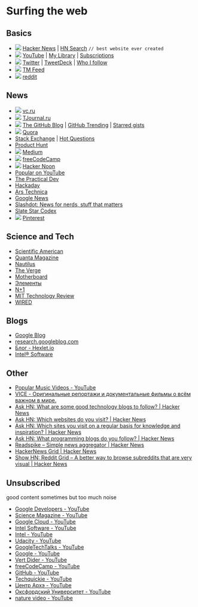 # Surfing the web
## Basics
- ![](https://cdn2.iconfinder.com/data/icons/social-flat-buttons-3/512/hacker_news-16.png) [Hacker News](https://news.ycombinator.com/) | [HN Search](https://hn.algolia.com) `// best website ever created`
- ![](https://user-images.githubusercontent.com/5549677/35476729-c822ad14-03c5-11e8-8048-27546e3c1df5.png) [YouTube](https://www.youtube.com/) | [My Library](https://www.youtube.com/channel/UCbgKryv4gdpJJ7_Rg5i2xyg/playlists?sort=dd&shelf_id=0&view=1) | [Subscriptions](https://www.youtube.com/channel/UCbgKryv4gdpJJ7_Rg5i2xyg/channels?view=56&shelf_id=3)
- ![](https://user-images.githubusercontent.com/5549677/35476689-507ba248-03c5-11e8-9d70-4987c28fb98e.png) [Twitter](https://twitter.com) | [TweetDeck](https://tweetdeck.twitter.com/) | [Who I follow](https://twitter.com/tandavaya/following)
- ![](https://user-images.githubusercontent.com/5549677/35523317-a52df49c-052f-11e8-9729-79834a60470b.png) [TM Feed](http://tmfeed.ru/)
- ![](https://cdn2.iconfinder.com/data/icons/social-flat-buttons-3/512/reddit-16.png) [reddit](https://www.reddit.com/)

## News
- ![](https://user-images.githubusercontent.com/5549677/35523807-c6564dbc-0530-11e8-8fa2-a7e454246149.png) [vc.ru](https://vc.ru/)
- ![](https://user-images.githubusercontent.com/5549677/35523712-82d5a600-0530-11e8-8387-5743dc6eccc2.png) [TJournal.ru](https://tjournal.ru/)
- ![](https://user-images.githubusercontent.com/5549677/35523115-20f4540a-052f-11e8-9db5-8e93906014aa.png) [The GitHub Blog](https://github.com/blog/category/all) | [GitHub Trending](https://github.com/trending) | [Starred gists](https://gist.github.com/starred)
- ![](https://user-images.githubusercontent.com/5549677/35523233-712cdb0e-052f-11e8-9a25-6bf717dee538.png) [Quora](https://www.quora.com/)
- [Stack Exchange](http://stackexchange.com/sites) | [Hot Questions](https://stackexchange.com/questions?tab=hot)
- [Product Hunt](https://www.producthunt.com/)
- ![](https://user-images.githubusercontent.com/5549677/35523545-26a6445c-0530-11e8-8f15-d2080f2b657c.png) [Medium](https://medium.com/)
- ![](https://user-images.githubusercontent.com/5549677/35524099-8624072e-0531-11e8-8465-57b2245ad0dc.jpeg) [freeCodeCamp](https://medium.freecodecamp.com/)
- ![](https://user-images.githubusercontent.com/5549677/35524098-8605beae-0531-11e8-850e-f44f24147472.jpeg) [Hacker Noon](https://hackernoon.com/)
- [Popular on YouTube](https://www.youtube.com/channel/UCF0pVplsI8R5kcAqgtoRqoA)
- [The Practical Dev](https://dev.to/)
- [Hackaday](http://hackaday.com/)
- [Ars Technica](https://arstechnica.com/)
- [Google News](https://news.google.com/news/sfy?ned=us&hl=en&gl=US)
- [Slashdot: News for nerds, stuff that matters](https://slashdot.org/)
- [Slate Star Codex](http://slatestarcodex.com/)
- ![](https://user-images.githubusercontent.com/5549677/35523961-1d9a3ffc-0531-11e8-95ad-13912fbead36.png) [Pinterest](https://ru.pinterest.com/)

## Science and Tech
- [Scientific American](https://www.scientificamerican.com/)
- [Quanta Magazine](https://www.quantamagazine.org/)
- [Nautilus](http://nautil.us/)
- [The Verge](http://www.theverge.com/)
- [Motherboard](https://motherboard.vice.com/en_us)
- [Элементы](http://elementy.ru/)
- [N+1](https://nplus1.ru/)
- [MIT Technology Review](https://www.technologyreview.com/)
- [WIRED](https://www.wired.com/)

## Blogs
- [Google Blog](https://blog.google/)
- [research.googleblog.com](https://research.googleblog.com/)
- [Блог - Hexlet.io](https://ru.hexlet.io/blog)
- [Intel® Software](https://software.intel.com/en-us)

## Other
- [Popular Music Videos - YouTube](https://www.youtube.com/playlist?list=PLFgquLnL59alCl_2TQvOiD5Vgm1hCaGSI)
- [VICE - Оригинальные репортажи и документальные фильмы о всём важном в мире.](https://www.vice.com/ru)
- [Ask HN: What are some good technology blogs to follow? | Hacker News](https://news.ycombinator.com/item?id=13849430)
- [Ask HN: Which websites do you visit? | Hacker News](https://news.ycombinator.com/item?id=14378536)
- [Ask HN: Which sites you visit on a regular basis for knowledge and inspiration? | Hacker News](https://news.ycombinator.com/item?id=14724092)
- [Ask HN: What programming blogs do you follow? | Hacker News](https://news.ycombinator.com/item?id=14842276)
- [Readspike – Simple news aggregator | Hacker News](https://news.ycombinator.com/item?id=15532469)
- [HackerNews Grid | Hacker News](https://news.ycombinator.com/item?id=15078605)
- [Show HN: Reddit Grid – A better way to browse subreddits that are very visual | Hacker News](https://news.ycombinator.com/item?id=15337342)

## Unsubscribed 
good content sometimes but too much noise
- [Google Developers - YouTube](https://www.youtube.com/user/GoogleDevelopers)
- [Science Magazine - YouTube](https://www.youtube.com/user/ScienceMag)
- [Google Cloud - YouTube](https://www.youtube.com/user/googlecloudplatform)
- [Intel Software - YouTube](https://www.youtube.com/user/intelswnetwork)
- [Intel - YouTube](https://www.youtube.com/user/channelintel)
- [Udacity - YouTube](https://www.youtube.com/user/Udacity)
- [GoogleTechTalks - YouTube](https://www.youtube.com/user/GoogleTechTalks/videos?flow=grid&sort=p&view=0)
- [Google - YouTube](https://www.youtube.com/user/Google)
- [Vert Dider - YouTube](https://www.youtube.com/channel/UCY6zVRa3Km52bsBmpyQnk6A)
- [freeCodeCamp - YouTube](https://www.youtube.com/channel/UC8butISFwT-Wl7EV0hUK0BQ)
- [GitHub - YouTube](https://www.youtube.com/user/github)
- [Techquickie - YouTube](https://www.youtube.com/user/Techquickie)
- [Центр Архэ - YouTube](https://www.youtube.com/channel/UCY41Iz96tJZMEp1qyLH-LYQ)
- [Оксфордский Университет - YouTube](https://www.youtube.com/user/rusoxford)
- [nature video - YouTube](https://www.youtube.com/user/NatureVideoChannel)
